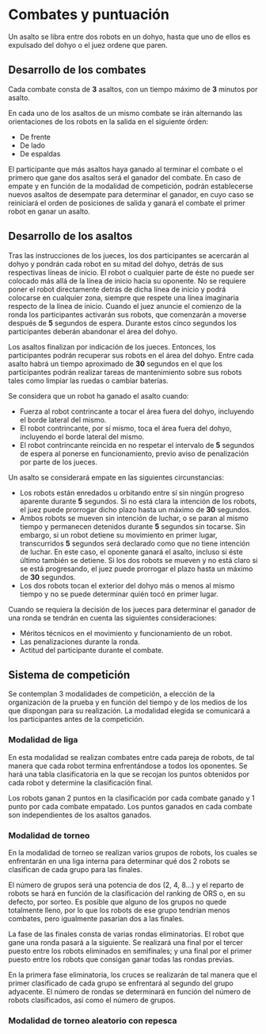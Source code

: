 # Combates y puntuación
Un asalto se libra entre dos robots en un dohyo, hasta que uno de ellos es expulsado del dohyo o el juez ordene que paren.

## Desarrollo de los combates
Cada combate consta de **3** asaltos, con un tiempo máximo de **3** minutos por asalto.

En cada uno de los asaltos de un mismo combate se irán alternando las orientaciones de los robots en la salida en el siguiente órden:
 - De frente
 - De lado
 - De espaldas

El participante que más asaltos haya ganado al terminar el combate o el primero que gane dos asaltos será el ganador del combate. En caso de empate y en función de la modalidad de competición, podrán establecerse nuevos asaltos de desempate para determinar el ganador, en cuyo caso se reiniciará el orden de posiciones de salida y ganará el combate el primer robot en ganar un asalto.

## Desarrollo de los asaltos
Tras las instrucciones de los jueces, los dos participantes se acercarán al dohyo y pondrán cada robot en su mitad del dohyo, detrás de sus respectivas líneas de inicio. El robot o cualquier parte de éste no puede ser colocado más allá de la línea de inicio hacia su oponente. No se requiere poner el robot directamente detrás de dicha línea de inicio y podrá colocarse en cualquier zona, siempre que respete una línea imaginaria respecto de la línea de inicio. Cuando el juez anuncie el comienzo de la ronda los participantes activarán sus robots, que comenzarán a moverse después de **5** segundos de espera. Durante estos cinco segundos los participantes deberán abandonar el área del dohyo.

Los asaltos finalizan por indicación de los jueces. Entonces, los participantes podrán recuperar sus robots en el área del dohyo. Entre cada asalto habrá un tiempo aproximado de **30** segundos en el que los participantes podrán realizar tareas de mantenimiento sobre sus robots tales como limpiar las ruedas o cambiar baterías.

Se considera que un robot ha ganado el asalto cuando:
 - Fuerza al robot contrincante a tocar el área fuera del dohyo, incluyendo el borde lateral del mismo.
 - El robot contrincante, por sí mismo, toca el área fuera del dohyo, incluyendo el borde lateral del mismo.
 - El robot contrincante reincida en no respetar el intervalo de **5** segundos de espera al ponerse en funcionamiento, previo aviso de penalización por parte de los jueces.

Un asalto se considerará empate en las siguientes circunstancias:
 - Los robots están enredados u orbitando entre sí sin ningún progreso aparente durante **5** segundos. Si no está clara la intención de los robots, el juez puede prorrogar dicho plazo hasta un máximo de **30** segundos.
 - Ambos robots se mueven sin intención de luchar, o se paran al mismo tiempo y permanecen detenidos durante **5** segundos sin tocarse. Sin embargo, si un robot detiene su movimiento en primer lugar, transcurridos **5** segundos será declarado como que no tiene intención de luchar. En este caso, el oponente ganará el asalto, incluso si éste último también se detiene. Si los dos robots se mueven y no está claro si se está progresando, el juez puede prorrogar el plazo hasta un máximo de **30** segundos.
 - Los dos robots tocan el exterior del dohyo más o menos al mismo tiempo y no se puede determinar quién tocó en primer lugar.

Cuando se requiera la decisión de los jueces para determinar el ganador de una ronda se tendrán en cuenta las siguientes consideraciones:
 - Méritos técnicos en el movimiento y funcionamiento de un robot.
 - Las penalizaciones durante la ronda.
 - Actitud del participante durante el combate.

## Sistema de competición
Se contemplan 3 modalidades de competición, a elección de la organización de la prueba y en función del tiempo y de los medios de los que dispongan para su realización. La modalidad elegida se comunicará a los participantes antes de la competición.

### Modalidad de liga
En esta modalidad se realizan combates entre cada pareja de robots, de tal manera que cada robot termina enfrentándose a todos los oponentes. Se hará una tabla clasificatoria en la que se recojan los puntos obtenidos por cada robot y determine la clasificación final.

Los robots ganan 2 puntos en la clasificación por cada combate ganado y 1 punto por cada combate empatado. Los puntos ganados en cada combate son independientes de los asaltos ganados.

### Modalidad de torneo
En la modalidad de torneo se realizan varios grupos de robots, los cuales se enfrentarán en una liga interna para determinar qué dos 2 robots se clasifican de cada grupo para las finales.

El número de grupos será una potencia de dos (2, 4, 8...) y el reparto de robots se hará en función de la clasificación del ranking de ORS o, en su defecto, por sorteo. Es posible que alguno de los grupos no quede totalmente lleno, por lo que los robots de ese grupo tendrían menos combates, pero igualmente pasarían dos a las finales.

La fase de las finales consta de varias rondas eliminatorias. El robot que gane una ronda pasará a la siguiente. Se realizará una final por el tercer puesto entre los robots eliminados en semifinales; y una final por el primer puesto entre los robots que consigan ganar todas las rondas previas.

En la primera fase eliminatoria, los cruces se realizarán de tal manera que el primer clasificado de cada grupo se enfrentará al segundo del grupo adyacente. El número de rondas se determinará en función del número de robots clasificados, así como el número de grupos.

### Modalidad de torneo aleatorio con repesca




